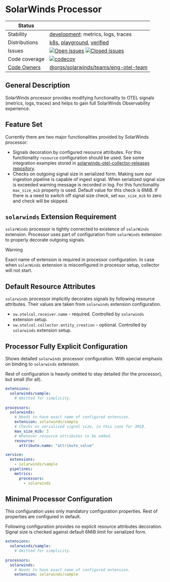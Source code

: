 # SolarWinds Processor

<!-- distribution links hack -->
[verified]: https://github.com/solarwinds/solarwinds-otel-collector-releases/tree/main/distributions/verified
[playground]: https://github.com/solarwinds/solarwinds-otel-collector-releases/tree/main/distributions/playground
[k8s]: https://github.com/solarwinds/solarwinds-otel-collector-releases/tree/main/distributions/k8s


<!-- status autogenerated section -->
| Status        |           |
| ------------- |-----------|
| Stability     | [development]: metrics, logs, traces   |
| Distributions | [k8s], [playground], [verified] |
| Issues        | [![Open issues](https://img.shields.io/github/issues-search/open-telemetry/opentelemetry-collector-contrib?query=is%3Aissue%20is%3Aopen%20label%3Aprocessor%2Fsolarwinds%20&label=open&color=orange&logo=opentelemetry)](https://github.com/open-telemetry/opentelemetry-collector-contrib/issues?q=is%3Aopen+is%3Aissue+label%3Aprocessor%2Fsolarwinds) [![Closed issues](https://img.shields.io/github/issues-search/open-telemetry/opentelemetry-collector-contrib?query=is%3Aissue%20is%3Aclosed%20label%3Aprocessor%2Fsolarwinds%20&label=closed&color=blue&logo=opentelemetry)](https://github.com/open-telemetry/opentelemetry-collector-contrib/issues?q=is%3Aclosed+is%3Aissue+label%3Aprocessor%2Fsolarwinds) |
| Code coverage | [![codecov](https://codecov.io/github/open-telemetry/opentelemetry-collector-contrib/graph/main/badge.svg?component=processor_solarwinds)](https://app.codecov.io/gh/open-telemetry/opentelemetry-collector-contrib/tree/main/?components%5B0%5D=processor_solarwinds&displayType=list) |
| [Code Owners](https://github.com/open-telemetry/opentelemetry-collector-contrib/blob/main/CONTRIBUTING.md#becoming-a-code-owner)    | [@orgs/solarwinds/teams/eng-otel-team](https://www.github.com/orgs/solarwinds/teams/eng-otel-team) |

[development]: https://github.com/open-telemetry/opentelemetry-collector/blob/main/docs/component-stability.md#development
[k8s]: https://github.com/open-telemetry/opentelemetry-collector-releases/tree/main/distributions/otelcol-k8s
[playground]: 
[verified]: 
<!-- end autogenerated section -->

## General Description
SolarWinds processor provides modifying functionality to OTEL signals (metrics, logs, traces) and helps to gain full SolarWinds Observability experience.

## Feature Set
Currently there are two major functionalities provided by SolarWinds processor:
- Signals decoration by configured resource attributes. For this functionality `resource` configuration should be used. See some integration examples stored in [solarwinds-otel-collector-releases repository](https://github.com/solarwinds/solarwinds-otel-collector-releases/tree/main/examples/integrations).
- Checks on outgoing signal size in serialized form. Making sure our ingestion pipeline is capable of ingest signal. When serialized signal size is exceeded warning message is recorded in log. For this functionality `max_size_mib` property is used. Default value for this check is 6MiB. If there is a need to switch off signal size check, set `max_size_mib` to zero and check will be skipped.

## `solarwinds` Extension Requirement

`solarWinds` processor is tightly connected to existence of `solarWinds` extension. Processor uses part of configuration from `solarWinds` extension to properly decorate outgoing signals.

> [!WARNING]
> Exact name of extension is required in processor configuration. In case when `solarWinds` extension is misconfigured in processor setup, collector will not start.

## Default Resource Attributes
`solarwinds` processor implicitly decorates signals by following resource attributes. Their values are taken from `solarwinds` extension configuration.
- `sw.otelcol.receiver.name` - required. Controlled by `solarwinds` extension setup.
- `sw.otelcol.collector.entity_creation` - optional. Controlled by `solarwinds` extension setup.

## Processor Fully Explicit Configuration
Shows detailed `solarwinds` processor configuration. With special emphasis on binding to `solarwinds` extension.

Rest of configuration is heavily omitted to stay detailed (for the processor), but small (for all).

```yaml
extensions:
  solarwinds/sample:
    # Omitted for simplicity.
    
processors:
  solarwinds:
    # Needs to have exact name of configured extension.
    extension: solarwinds/sample
    # Checks on serialized signal size, in this case for 3MiB.
    max_size_mib: 3
    # Whatever resource attributes to be added.
    resource:
      attribute.name: "attribute_value"

service:
  extensions:
    - solarwinds/sample
  pipelines:
    metrics:
      processors:
        - solarwinds
```

## Minimal Processor Configuration
This configuration uses only mandatory configuration properties. Rest of properties are configured in default.

Following configuration provides no explicit resource attributes decoration. Signal size is checked against default 6MiB limit for serialized form.

```yaml
extensions:
  solarwinds/sample:
    # Omitted for simplicity.
    
processors:
  solarwinds:
    # Needs to have exact name of configured extension.
    extension: solarwinds/sample
```

